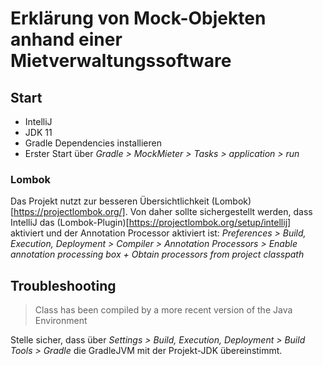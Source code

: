 # Erklärung von Mock-Objekten anhand einer Mietverwaltungssoftware

## Start
* IntelliJ
* JDK 11
* Gradle Dependencies installieren
* Erster Start über _Gradle > MockMieter > Tasks > application > run_

### Lombok
Das Projekt nutzt zur besseren Übersichtlichkeit (Lombok)[https://projectlombok.org/]. Von daher sollte sichergestellt werden, dass IntelliJ das (Lombok-Plugin)[https://projectlombok.org/setup/intellij] aktiviert und der Annotation Processor aktiviert ist: _Preferences > Build, Execution, Deployment > Compiler > Annotation Processors > Enable annotation processing box + Obtain processors from project classpath_

## Troubleshooting
> Class has been compiled by a more recent version of the Java Environment

Stelle sicher, dass über _Settings > Build, Execution, Deployment > Build Tools > Gradle_ die GradleJVM mit der Projekt-JDK übereinstimmt.
